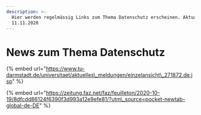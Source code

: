 ```yaml
---
description: >-
  Hier werden regelmässig Links zum Thema Datenschutz erscheinen. Aktualisiert:
  11.11.2020
---
```


# News zum Thema Datenschutz

{% embed url="https://www.tu-darmstadt.de/universitaet/aktuelles\_meldungen/einzelansicht\_271872.de.jsp" %}

{% embed url="https://zeitung.faz.net/faz/feuilleton/2020-10-19/8dfcdd86124f6390f3d993a12e9efe81/?utm\_source=pocket-newtab-global-de-DE" %}



